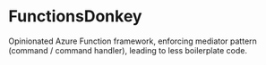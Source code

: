 # FunctionsDonkey
Opinionated Azure Function framework, enforcing mediator pattern (command / command handler), leading to less boilerplate code.
